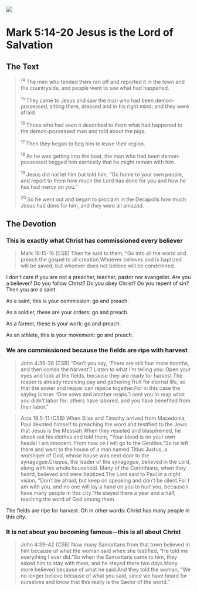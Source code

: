 <img class="intro-right" src="/images/art-mark.jpg">

# Mark 5:14-20	Jesus is the Lord of Salvation

## The Text

><sup> 14 </sup> The men who tended them ran off and reported it in the town and the countryside, and people went to see what had happened. 
>
><sup> 15 </sup> They came to Jesus and saw the man who had been demon-possessed, sitting there, dressed and in his right mind; and they were afraid. 
>
><sup> 16 </sup> Those who had seen it described to them what had happened to the demon-possessed man and told about the pigs. 
>
><sup> 17 </sup> Then they began to beg him to leave their region. 
>
><sup> 18 </sup> As he was getting into the boat, the man who had been demon-possessed begged him earnestly that he might remain with him. 
>
><sup> 19 </sup> Jesus did not let him but told him, “Go home to your own people, and report to them how much the Lord has done for you and how he has had mercy on you.” 
>
><sup> 20 </sup> So he went out and began to proclaim in the Decapolis how much Jesus had done for him, and they were all amazed. 

## The Devotion

### This is exactly what Christ has commissioned every believer

>Mark 16:15-16 (CSB) Then he said to them, “Go into all the world and preach the gospel to all creation.Whoever believes and is baptized will be saved, but whoever does not believe will be condemned.

I don't care if you are not a preacher, teacher, pastor nor evangelist. Are you a believer? Do you follow Christ? Do you obey Christ? Do you repent of sin? Then you are a saint.

As a saint, this is your commission: go and preach.

As a soldier, these are your orders: go and preach.

As a farmer, these is your work: go and preach.

As an athlete, this is your movement: go and preach.

### We are commissioned because the fields are ripe with harvest

>John 4:35-38 (CSB) “Don’t you say, ‘There are still four more months, and then comes the harvest’? Listen to what I’m telling you: Open your eyes and look at the fields, because they are ready for harvest.The reaper is already receiving pay and gathering fruit for eternal life, so that the sower and reaper can rejoice together.For in this case the saying is true: ‘One sows and another reaps.’I sent you to reap what you didn’t labor for; others have labored, and you have benefited from their labor.”

>Acts 18:5-11 (CSB) When Silas and Timothy arrived from Macedonia, Paul devoted himself to preaching the word and testified to the Jews that Jesus is the Messiah.When they resisted and blasphemed, he shook out his clothes and told them, “Your blood is on your own heads! I am innocent. From now on I will go to the Gentiles.”So he left there and went to the house of a man named Titius Justus, a worshiper of God, whose house was next door to the synagogue.Crispus, the leader of the synagogue, believed in the Lord, along with his whole household. Many of the Corinthians, when they heard, believed and were baptized.The Lord said to Paul in a night vision, “Don’t be afraid, but keep on speaking and don’t be silent.For I am with you, and no one will lay a hand on you to hurt you, because I have many people in this city.”He stayed there a year and a half, teaching the word of God among them.

The fields are ripe for harvest. Oh in other words: Christ has many people in this city.

### It is not about you becoming famous--this is all about Christ

>John 4:39-42 (CSB) Now many Samaritans from that town believed in him because of what the woman said when she testified, “He told me everything I ever did.”So when the Samaritans came to him, they asked him to stay with them, and he stayed there two days.Many more believed because of what he said.And they told the woman, “We no longer believe because of what you said, since we have heard for ourselves and know that this really is the Savior of the world.”
